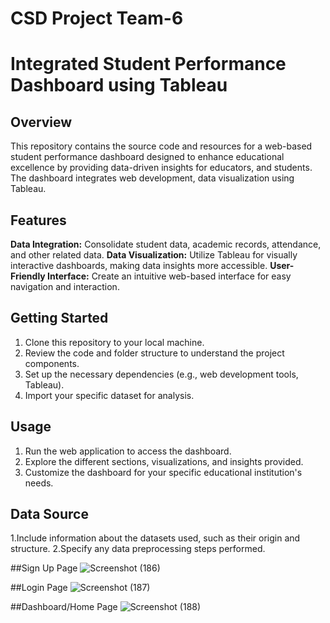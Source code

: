 # CSD Project Team-6
# Integrated Student Performance Dashboard using Tableau

## Overview

This repository contains the source code and resources for a web-based student performance dashboard designed to enhance educational excellence by providing data-driven insights for educators, and students. The dashboard integrates web development, data visualization using Tableau.

## Features
**Data Integration:** Consolidate student data, academic records, attendance, and other related data.
**Data Visualization:** Utilize Tableau for visually interactive dashboards, making data insights more accessible.
**User-Friendly Interface:** Create an intuitive web-based interface for easy navigation and interaction.

## Getting Started
1. Clone this repository to your local machine.
2. Review the code and folder structure to understand the project components.
3. Set up the necessary dependencies (e.g., web development tools, Tableau).
4. Import your specific dataset for analysis.
   
## Usage
1. Run the web application to access the dashboard.
2. Explore the different sections, visualizations, and insights provided.
3. Customize the dashboard for your specific educational institution's needs.

## Data Source
1.Include information about the datasets used, such as their origin and structure.
2.Specify any data preprocessing steps performed.

##Sign Up Page
![Screenshot (186)](https://github.com/ssp-271/CSDProject-Team6/assets/91901616/ed2d9778-ab20-45af-856e-1a0ae8b78630)

##Login Page
![Screenshot (187)](https://github.com/ssp-271/CSDProject-Team6/assets/91901616/b7dcda58-e7af-4222-8d1c-a8790b704e86)

##Dashboard/Home Page
![Screenshot (188)](https://github.com/ssp-271/CSDProject-Team6/assets/91901616/c794555b-b059-45d5-9a49-2643062ab8bb)

